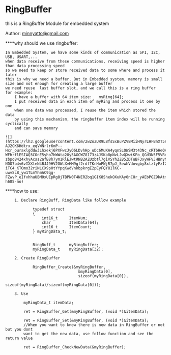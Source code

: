 # RingBuffer
this is a RingBuffer Module for embedded system

Author: minnyatto@gmail.com

****why should we use ringbuffer: 

	In Embedded System, we have some kinds of communication as SPI, I2C, USB, USART,...
	when data receive from these communications, receiving speed is higher than data processing speed
	so we need to keep or store received data to some where and process it later
	this is why we need a buffer. But in Embedded system, memory is small size and not enough for creating a large buffer
	we need reuse  last buffer slot, and we call this is a ring buffer
	for example:
		I have a buffer with 64 item size:   myRing[64];
		I put received data in each item of myRing and process it one by one
		when one data was processed, I reuse the item which stored the data
		by using this mechanism, the ringbuffer item index will be running cyclically
		and can save memory

	![](https://lh3.googleusercontent.com/2w2oZUR9L8fsSxBuPZV8MiiHNyrLHFBnXT59_LzMK2bq-AJ2CK6Hdtrx_eqVWNrlr6mP--Hxr_ouraxlgddwJLhxekj6PXFwcJyQ6LDvhHp_uDc6MuKA4yqnSLOWSM3t43Nc_cRTbHeQVSGasS08BihMw87m49GShPWq1wgTHi6RyAkvzqb2606bUEBaZFhOJ8qVlyHtltnAh0kbcFs8yMH46voDAD7Uga2_HWmIPszl-WFhrflESIAQ3COnE5yho7hWWta2Uy5AGCWZ8173z4JSKa8pNvLJwQXwiKFo_QGd3N5F5VRqWQfnpyWOkyXjUm-zbpq8424xhyAcss2afB8h7ym1RlEJwtRNB2AZUzbtl7giVSYh2Z85ZDTuBF3xyWFVJHBnyNuIFHO1aDy0etREBqvWlIDrZ35OopXM9095syU7bRWVGrn-NDO7b4v6vIXXteN4BJJ9HV2OWLXvHM9gf2rdfTKnHoPWjR7pJ_SewhVdovgby8xlztyFzIZsc9HdrwoJV5DnxvjcJ5eDKaDP0RK_JjRs0m1rS3wv58tzfXlOYp8GlxSsOSkyHe6dbw_Y2mbxCNbZ-iTC4_KTOmo32riNLCX9p0tYYpqKwdVnkbpkrgE2pEyFQY81lKC-uwvSL8_yw1TLmYhmAC9qg-FZwvP_eIfvhhuUBM0xUEpRg8jTBPN0T4NER2bq1GIK8ShekOXuKAy0nCOr_yAEbPGZ9kAtmStWMwQqg5avm0GqS0E=w1209-h685-no)


****how to use:
	
		1. Declare RingBuff, RingData like follow example
				
				typedef struct
				{
					int16_t 	ItemNum;
					char		ItemData[64];
					int16_t		ItemCount;
				} myRingData_t;
				
				
				RingBuff_t 		myRingBuffer;
				myRingData_t	myRingData[32];
				
		2. Create RingBuffer
		
				RingBuffer_Create(&myRingBuffer, 
									&myRingData[0], 
									sizeof(myRingData[0]), 
									sizeof(myRingData)/sizeof(myRingData[0]));
				
		3. Use
			
			myRingData_t itemData;
			
			ret = RingBuffer_Get(&myRingBuffer, (void *)&itemData);
			
			ret = RingBuffer_Set(&myRingBuffer, (void *)&itemData);	
			//When you want to know there is new data in RingBuffer or not but you dont
			want to get the new data, use follow function and see the return value
			
			ret = RingBuffer_CheckNewData(&myRingBuffer);
